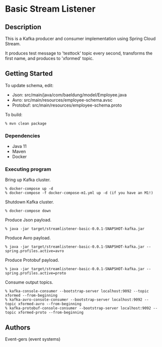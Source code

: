 # Basic Stream Listener

## Description

This is a Kafka producer and consumer implementation using Spring Cloud Stream.

It produces test message to 'testtock' topic every second, transforms the first name, and produces to 'xformed' topic.

## Getting Started

To update schema, edit:

* Json: src/main/java/com/baeldung/model/Employee.java 
* Avro: src/main/resources/employee-schema.avsc
* Protobuf: src/main/resources/employee-schema.proto

To build:

```
% mvn clean package
```

### Dependencies

* Java 11
* Maven
* Docker

### Executing program

Bring up Kafka cluster.

```
% docker-compose up -d
% docker-compose -f docker-compose-m1.yml up -d (if you have an M1!)
```

Shutdown Kafka cluster.
```
% docker-compose down
```

Produce Json payload.
```
% java -jar target/streamlistener-basic-0.0.1-SNAPSHOT-kafka.jar
```

Produce Avro payload.
```
% java -jar target/streamlistener-basic-0.0.1-SNAPSHOT-kafka.jar --spring.profiles.active=avro
```

Produce Protobuf payload.
```
% java -jar target/streamlistener-basic-0.0.1-SNAPSHOT-kafka.jar --spring.profiles.active=proto
```

Consume output topics.
```
% kafka-console-consumer --bootstrap-server localhost:9092 --topic xformed --from-beginning
% kafka-avro-console-consumer --bootstrap-server localhost:9092 --topic xformed-avro --from-beginning
% kafka-protobuf-console-consumer --bootstrap-server localhost:9092 --topic xformed-proto --from-beginning
```

## Authors

Event-gers (event systems)

